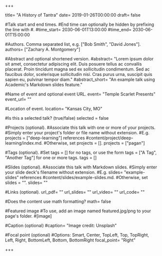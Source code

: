 +++

title= "A History of Tantra" 
date= 2019-01-26T00:00:00 
draft= false

#Talk start and end times. 
#End time can optionally be hidden by prefixing the line with #. 
#time_start= 2030-06-01T13:00:00 
#time_end= 2030-06-01T15:00:00

#Authors. Comma separated list, e.g. ["Bob Smith", "David Jones"]. 
authors= ["Zachary A. Montgomery"]

#Abstract and optional shortened version. 
#abstract= "Lorem ipsum dolor sit amet, consectetur adipiscing elit. Duis posuere tellus ac convallis placerat. Proin tincidunt magna sed ex sollicitudin condimentum. Sed ac faucibus dolor, scelerisque sollicitudin nisi. Cras purus urna, suscipit quis sapien eu, pulvinar tempor diam." 
#abstract_short= "An example talk using Academic's Markdown slides feature."

#Name of event and optional event URL. 
event= "Temple Scarlet Presents" 
event_url= ""

#Location of event. 
location= "Kansas City, MO"

#Is this a selected talk? (true/false) 
selected = false

#Projects (optional). 
#Associate this talk with one or more of your projects. 
#Simply enter your project's folder or file name without extension. 
#E.g. projects = ["deep-learning"] references #content/project/deep-learning/index.md. 
#Otherwise, set projects = []. 
projects = ["pagan"]

#Tags (optional). 
#Set tags = [] for no tags, or use the form tags = ["A Tag", "Another Tag"] for one or more tags. 
tags = []

#Slides (optional). 
#Associate this talk with Markdown slides. 
#Simply enter your slide deck's filename without extension. 
#E.g. slides= "example-slides" references #content/slides/example-slides.md. 
#Otherwise, set slides = "". 
slides= ""

#Links (optional). 
url_pdf= "" 
url_slides= "" 
url_video= "" 
url_code= ""

#Does the content use math formatting? 
math= false

#Featured image 
#To use, add an image named featured.jpg/png to your page's folder. 
#[image]

#Caption (optional) 
#caption= "Image credit: Unsplash"

#Focal point (optional) 
#Options: Smart, Center, TopLeft, Top, TopRight, Left, Right, BottomLeft, Bottom, BottomRight 
focal_point= "Right"

+++
